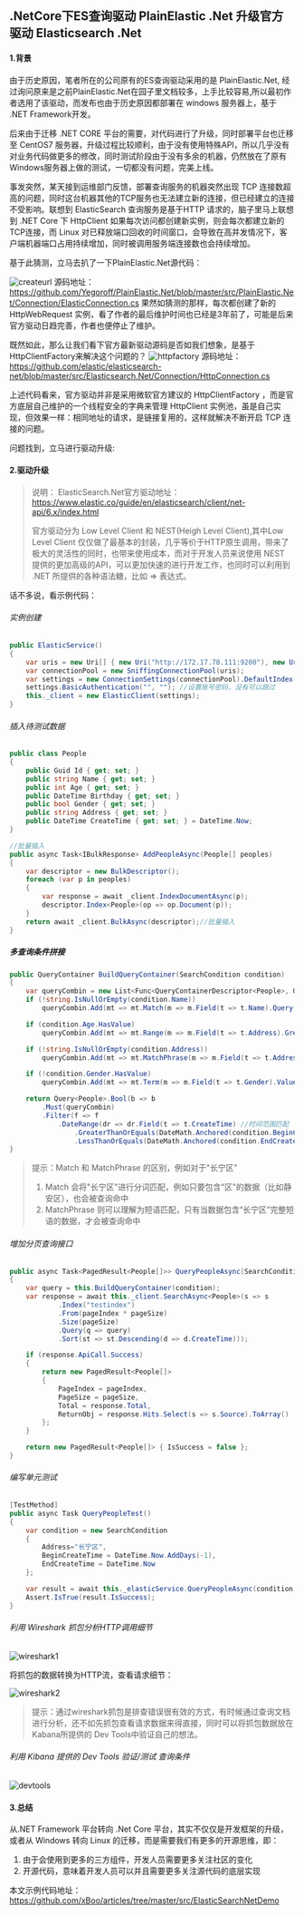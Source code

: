## .NetCore下ES查询驱动 PlainElastic .Net 升级官方驱动 Elasticsearch .Net

#### 1.背景
由于历史原因，笔者所在的公司原有的ES查询驱动采用的是 PlainElastic.Net, 经过询问原来是之前PlainElastic.Net在园子里文档较多，上手比较容易,所以最初作者选用了该驱动，而发布也由于历史原因都部署在 windows 服务器上，基于 .NET Framework开发。

后来由于迁移 .NET CORE 平台的需要，对代码进行了升级，同时部署平台也迁移至 CentOS7 服务器，升级过程比较顺利，由于没有使用特殊API，所以几乎没有对业务代码做更多的修改，同时测试阶段由于没有多余的机器，仍然放在了原有Windows服务器上做的测试，一切都没有问题，完美上线。

事发突然，某天接到运维部门反馈，部署查询服务的机器突然出现 TCP 连接数超高的问题，同时这台机器其他的TCP服务也无法建立新的连接，但已经建立的连接不受影响。联想到 ElasticSearch 查询服务是基于HTTP 请求的，脑子里马上联想到 .NET Core 下 HttpClient 如果每次访问都创建新实例，则会每次都建立新的TCP连接，而 Linux 对已释放端口回收的时间窗口，会导致在高并发情况下，客户端机器端口占用持续增加，同时被调用服务端连接数也会持续增加。

基于此猜测，立马去扒了一下PlainElastic.Net源代码：

![createurl](./img/createurl.png)
源码地址：https://github.com/Yegoroff/PlainElastic.Net/blob/master/src/PlainElastic.Net/Connection/ElasticConnection.cs
果然如猜测的那样，每次都创建了新的 HttpWebRequest 实例，看了作者的最后维护时间也已经是3年前了，可能是后来官方驱动日趋完善，作者也便停止了维护。

既然如此，那么让我们看下官方最新驱动源码是否如我们想象，是基于HttpClientFactory来解决这个问题的？
![httpfactory](./img/httpfactory.png)
源码地址：https://github.com/elastic/elasticsearch-net/blob/master/src/Elasticsearch.Net/Connection/HttpConnection.cs

上述代码看来，官方驱动并非是采用微软官方建议的 HttpClientFactory ，而是官方底层自己维护的一个线程安全的字典来管理 HttpClient 实例池，虽是自己实现，但效果一样：相同地址的请求，是链接复用的，这样就解决不断开启 TCP 连接的问题。

问题找到，立马进行驱动升级:

#### 2.驱动升级
>说明： ElasticSearch.Net官方驱动地址：https://www.elastic.co/guide/en/elasticsearch/client/net-api/6.x/index.html
>
>官方驱动分为 Low Level Client 和 NEST(Heigh Level Client),其中Low Level Client 仅仅做了最基本的封装，几乎等价于HTTP原生调用，带来了极大的灵活性的同时，也带来使用成本，而对于开发人员来说使用 NEST 提供的更加高级的API，可以更加快速的进行开发工作，也同时可以利用到 .NET 所提供的各种语法糖，比如 => 表达式。

话不多说，看示例代码：

###### 实例创建
``` csharp
public ElasticService()
{
    var uris = new Uri[] { new Uri("http://172.17.78.111:9200"), new Uri("http://172.17.78.112:9200") }; //支持多个节点
    var connectionPool = new SniffingConnectionPool(uris);
    var settings = new ConnectionSettings(connectionPool).DefaultIndex("testindex");//注意index不可以大写
    settings.BasicAuthentication("", ""); //设置账号密码，没有可以跳过
    this._client = new ElasticClient(settings);
}
```

###### 插入待测试数据
```csharp
public class People 
{
    public Guid Id { get; set; }
    public string Name { get; set; }
    public int Age { get; set; }
    public DateTime Birthday { get; set; }
    public bool Gender { get; set; }
    public string Address { get; set; }
    public DateTime CreateTime { get; set; } = DateTime.Now;
}

//批量插入
public async Task<IBulkResponse> AddPeopleAsync(People[] peoples)
{
    var descriptor = new BulkDescriptor();
    foreach (var p in peoples)
    {
        var response = await _client.IndexDocumentAsync(p);
        descriptor.Index<People>(op => op.Document(p));
    }
    return await _client.BulkAsync(descriptor);//批量插入
}
```

##### 多查询条件拼接
```csharp
public QueryContainer BuildQueryContainer(SearchCondition condition)
{
    var queryCombin = new List<Func<QueryContainerDescriptor<People>, QueryContainer>>();
    if (!string.IsNullOrEmpty(condition.Name))
        queryCombin.Add(mt => mt.Match(m => m.Field(t => t.Name).Query(condition.Name))); //字符串匹配

    if (condition.Age.HasValue)
        queryCombin.Add(mt => mt.Range(m => m.Field(t => t.Address).GreaterThanOrEquals(condition.Age))); //数值区间匹配

    if (!string.IsNullOrEmpty(condition.Address))
        queryCombin.Add(mt => mt.MatchPhrase(m => m.Field(t => t.Address).Query(condition.Address))); //短语匹配

    if (!condition.Gender.HasValue)
        queryCombin.Add(mt => mt.Term(m => m.Field(t => t.Gender).Value(condition.Gender)));//精确匹配

    return Query<People>.Bool(b => b
        .Must(queryCombin)
        .Filter(f => f
            .DateRange(dr => dr.Field(t => t.CreateTime) //时间范围匹配
                .GreaterThanOrEquals(DateMath.Anchored(condition.BeginCreateTime.ToString("yyyy-MM-ddTHH:mm:ss")))
                .LessThanOrEquals(DateMath.Anchored(condition.EndCreateTime.ToString("yyyy-MM-ddTHH:mm:ss"))))));
}
```
>提示：Match 和 MatchPhrase 的区别，例如对于"长宁区"
>1. Match 会将"长宁区"进行分词匹配，例如只要包含"区"的数据（比如静安区），也会被查询命中
>2. MatchPhrase 则可以理解为短语匹配，只有当数据包含“长宁区”完整短语的数据，才会被查询命中
###### 增加分页查询接口
```csharp
public async Task<PagedResult<People[]>> QueryPeopleAsync(SearchCondition condition, int pageIndex, int pageSize)
{
    var query = this.BuildQueryContainer(condition);
    var response = await this._client.SearchAsync<People>(s => s
            .Index("testindex")
            .From(pageIndex * pageSize)
            .Size(pageSize)
            .Query(q => query)
            .Sort(st => st.Descending(d => d.CreateTime)));

    if (response.ApiCall.Success)
    {
        return new PagedResult<People[]>
        {
            PageIndex = pageIndex,
            PageSize = pageSize,
            Total = response.Total,
            ReturnObj = response.Hits.Select(s => s.Source).ToArray()
        };
    }

    return new PagedResult<People[]> { IsSuccess = false };
}
```

###### 编写单元测试
```csharp
[TestMethod]
public async Task QueryPeopleTest()
{
    var condition = new SearchCondition
    {
        Address="长宁区",
        BeginCreateTime = DateTime.Now.AddDays(-1),
        EndCreateTime = DateTime.Now
    };

    var result = await this._elasticService.QueryPeopleAsync(condition, 0, 3);
    Assert.IsTrue(result.IsSuccess);
}
```

###### 利用 Wireshark 抓包分析HTTP调用细节
![wireshark1](./img/wireshark1.png)

将抓包的数据转换为HTTP流，查看请求细节：

![wireshark2](./img/wireshark2.png)

> 提示：通过wireshark抓包是排查错误很有效的方式，有时候通过查询文档进行分析，还不如先抓包查看请求数据来得直接，同时可以将抓包数据放在Kabana所提供的 Dev Tools中验证自己的想法。

###### 利用 Kibana 提供的 Dev Tools 验证/测试 查询条件
![devtools](./img/devtools.png)

#### 3.总结

从.NET Framework 平台转向 .Net Core 平台，其实不仅仅是开发框架的升级，或者从 Windows 转向 Linux 的迁移，而是需要我们有更多的开源思维，即：
1. 由于会使用到更多的三方组件，开发人员需要更多关注社区的变化
2. 开源代码，意味着开发人员可以并且需要更多关注源代码的底层实现

本文示例代码地址：https://github.com/xBoo/articles/tree/master/src/ElasticSearchNetDemo